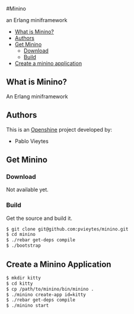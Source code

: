 #Minino

an Erlang miniframework
* [What is Minino?](#about)
* [Authors](#authors)
* [Get Minino](#getminino)
  * [Download](#download)    
  * [Build](#build)    
* [Create a minino application](#createapp)
  

## What is Minino? <a name="about"></a>

An Erlang miniframework

## Authors <a name="authors"></a>

This is an [Openshine](http://www.openshine.com) project developed by:
  * Pablo Vieytes

##  Get Minino  <a name="getminino"></a>
### Download <a name="download"></a>
Not available yet.

### Build

Get the source and build it.

```sh
$ git clone git@github.com:pvieytes/minino.git
$ cd minino
$ ./rebar get-deps compile
$ ./bootstrap
```

##  Create a Minino Application <a name="createapp"></a>


```sh
$ mkdir kitty
$ cd kitty
$ cp /path/to/minino/bin/minino .
$ ./minino create-app id=kitty
$ ./rebar get-deps compile
$ ./minino start
```








